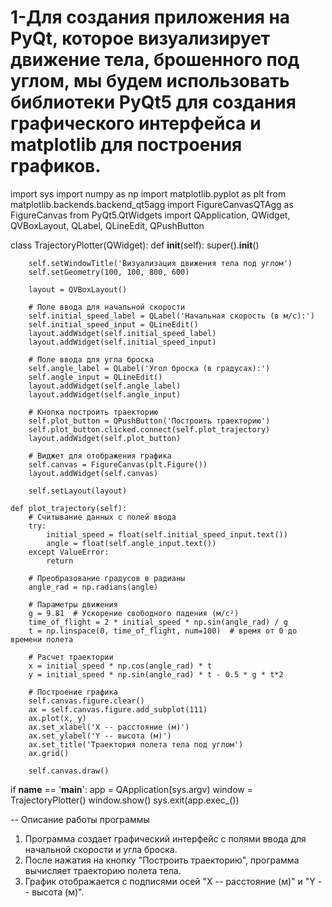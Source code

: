 # 1-Для создания приложения на PyQt, которое визуализирует движение тела, брошенного под углом, мы будем использовать библиотеки PyQt5 для создания графического интерфейса и matplotlib для построения графиков. 
import sys
import numpy as np
import matplotlib.pyplot as plt
from matplotlib.backends.backend_qt5agg import FigureCanvasQTAgg as FigureCanvas
from PyQt5.QtWidgets import QApplication, QWidget, QVBoxLayout, QLabel, QLineEdit, QPushButton

class TrajectoryPlotter(QWidget):
    def __init__(self):
        super().__init__()

        self.setWindowTitle('Визуализация движения тела под углом')
        self.setGeometry(100, 100, 800, 600)

        layout = QVBoxLayout()

        # Поле ввода для начальной скорости
        self.initial_speed_label = QLabel('Начальная скорость (в м/с):')
        self.initial_speed_input = QLineEdit()
        layout.addWidget(self.initial_speed_label)
        layout.addWidget(self.initial_speed_input)

        # Поле ввода для угла броска
        self.angle_label = QLabel('Угол броска (в градусах):')
        self.angle_input = QLineEdit()
        layout.addWidget(self.angle_label)
        layout.addWidget(self.angle_input)

        # Кнопка построить траекторию
        self.plot_button = QPushButton('Построить траекторию')
        self.plot_button.clicked.connect(self.plot_trajectory)
        layout.addWidget(self.plot_button)

        # Виджет для отображения графика
        self.canvas = FigureCanvas(plt.Figure())
        layout.addWidget(self.canvas)

        self.setLayout(layout)

    def plot_trajectory(self):
        # Считывание данных с полей ввода
        try:
            initial_speed = float(self.initial_speed_input.text())
            angle = float(self.angle_input.text())
        except ValueError:
            return
        
        # Преобразование градусов в радианы
        angle_rad = np.radians(angle)

        # Параметры движения
        g = 9.81  # Ускорение свободного падения (м/с²)
        time_of_flight = 2 * initial_speed * np.sin(angle_rad) / g
        t = np.linspace(0, time_of_flight, num=100)  # время от 0 до времени полета

        # Расчет траектории
        x = initial_speed * np.cos(angle_rad) * t
        y = initial_speed * np.sin(angle_rad) * t - 0.5 * g * t*2

        # Построение графика
        self.canvas.figure.clear()
        ax = self.canvas.figure.add_subplot(111)
        ax.plot(x, y)
        ax.set_xlabel('X -- расстояние (м)')
        ax.set_ylabel('Y -- высота (м)')
        ax.set_title('Траектория полета тела под углом')
        ax.grid()

        self.canvas.draw()

if __name__ == '__main__':
    app = QApplication(sys.argv)
    window = TrajectoryPlotter()
    window.show()
    sys.exit(app.exec_())

-- Описание работы программы
1. Программа создает графический интерфейс с полями ввода для начальной скорости и угла броска.
2. После нажатия на кнопку "Построить траекторию", программа вычисляет траекторию полета тела.
3. График отображается с подписями осей "X -- расстояние (м)" и "Y -- высота (м)".
